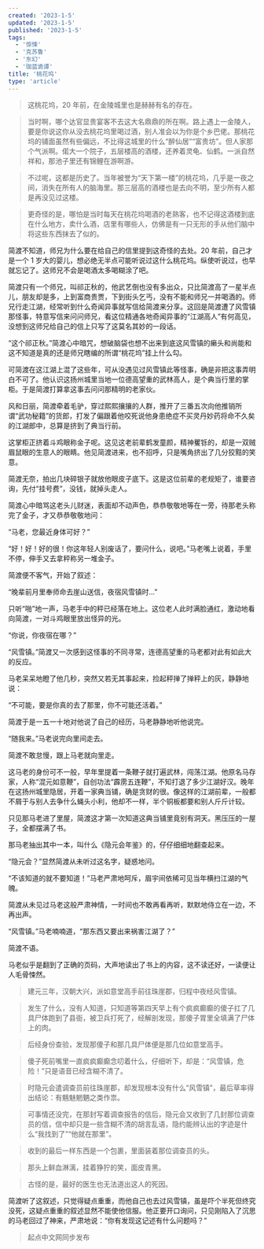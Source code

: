 ```yaml
---
created: '2023-1-5'
updated: '2023-1-5'
published: '2023-1-5'
tags:
  - '惊悚'
  - '克苏鲁'
  - '东幻'
  - '珈蓝诡谭'
title: '桃花坞'
type: 'article'
---
```


> 这桃花坞，20 年前，在金陵城里也是赫赫有名的存在。

> 当时啊，哪个达官显贵宴客不去这大名鼎鼎的所在啊。路上遇上一金陵人，要是你说这你从没去桃花坞里喝过酒，别人准会以为你是个乡巴佬。那桃花坞的铺面虽然有些偏远，不比得这城里的什么“醉仙居”“富贵坊”。但人家那个气派啊。偌大一个院子，五层楼高的酒楼，还养着灵龟、仙鹤。一派自然祥和，那池子里还有锦鲤在游啊游。

> 不过呢，这都是历史了。当年被誉为“天下第一楼”的桃花坞，几乎是一夜之间，消失在所有人的脑海里。那三层高的酒楼也是去向不明，至少所有人都是再没见过这楼。

> 更奇怪的是，哪怕是当时每天在桃花坞喝酒的老熟客，也不记得这酒楼到底在什么地方，卖什么酒，店里有哪些人，仿佛是有一只无形的手从他们脑中将这些东西抹去了似的。

简渡不知道，师兄为什么要在给自己的信里提到这奇怪的去处。20 年前，自己才是一个 1 岁大的婴儿，想必绝无半点可能听说过这什么桃花坞。纵使听说过，也早就忘记了。这师兄不会是喝酒太多喝糊涂了吧。

简渡只有一个师兄，叫祁正秋的，他武艺倒也没有多出众，只比简渡高了一星半点儿，朋友却是多，上到富商贵贾，下到街头乞丐，没有不能和师兄一并喝酒的。师兄行走江湖，经常听到什么奇闻异事就写信给简渡来分享。这回是简渡遭了风雪镇那怪事，特意写信来问问师兄，看这位精通各地奇闻异事的“江湖高人”有何高见，没想到这师兄给自己的信上只写了这莫名其妙的一段话。

“这个祁正秋。”简渡心中暗咒，想破脑袋也想不出来到底这风雪镇的癞头和尚能和这不知道是真的还是师兄瞎编的所谓“桃花坞”挂上什么勾。

可简渡在这江湖上混了这些年，可从没遇见过风雪镇此等怪事，确是非把这事弄明白不可了。他认识这扬州城里当地一位德高望重的武林高人，是个典当行里的掌柜。于是简渡打算拿这事去问问那精明的老家伙。

风和日丽，简渡牵着毛驴，穿过熙熙攘攘的人群，推开了三番五次向他推销所谓“武功秘籍”的货郎，打发了偏跟着他咬死说他身患绝症不买灵丹妙药将命不久矣的江湖郎中，总算是挤到了典当行前。

这掌柜正挤着斗鸡眼称金子呢。这见这老前辈鹤发童颜，精神矍铄的，却是一双贼眉鼠眼的生意人的眼睛。他见简渡进来，也不招呼，只是嘴角挤出了几分狡黠的笑意。

简渡无奈，拍出几块碎银子就放他眼皮子底下。这是这位前辈的老规矩了，谁要咨询，先付“挂号费”，没钱，就掉头走人。

简渡心中暗骂这老头儿财迷，表面却不动声色，恭恭敬敬地等在一旁，待那老头称完了金子，才又恭恭敬敬地问：

“马老，您最近身体可好？”

“好！好！好的很！你这年轻人别废话了，要问什么，说吧。”马老嘴上说着，手里不停，伸手又去拿秤称另一堆金子。

简渡便不客气，开始了叙述：

“晚辈前月里奉师命去崖山送信，夜宿风雪镇时...”

只听“啪”地一声，马老手中的秤已经落在地上。这位老人此时满脸通红，激动地看向简渡，一对斗鸡眼里放出怪异的光。

“你说，你夜宿在哪？”

“风雪镇。”简渡又一次感到这怪事的不同寻常，连德高望重的马老都对此有如此大的反应。

马老呆呆地瞪了他几秒，突然又若无其事起来，捡起秤掸了掸秤上的灰，静静地说：

“不可能，要是你真的去了那里，你不可能还活着。”

简渡于是一五一十地对他说了自己的经历，马老静静地听他说完。

“随我来。”马老说完向里间走去。

简渡不敢怠慢，跟上马老就向里走。

这马老的身份可不一般，早年里提着一条鞭子就打遍武林，闯荡江湖。他原名马存家，人称“混元如意鞭”，自创功法“霹雳五连鞭”，不知打退了多少江湖好汉。晚年在这扬州城里隐居，开着一家典当铺，确是贪财的很。像这样的江湖前辈，一般都不屑于与别人去争什么蝇头小利，他却不一样，半个铜板都要和别人斤斤计较。

只见那马老进了里屋，简渡这才第一次知道这典当铺里竟别有洞天。黑压压的一屋子，全都摆满了书。

那马老抽出其中一本，叫什么《隐元会年鉴》的，仔仔细细地翻查起来。

“隐元会？”显然简渡从未听过这名字，疑惑地问。

“不该知道的就不要知道！”马老严肃地呵斥，眉宇间依稀可见当年横扫江湖的气魄。

简渡从未见过马老这般严肃神情，一时间也不敢再看再听，默默地侍立在一边，不再出声。

“风雪镇。”马老喃喃道，“那东西又要出来祸害江湖了？”

简渡不语。

马老似乎是翻到了正确的页码，大声地读出了书上的内容，这不读还好，一读便让人毛骨悚然。

> 建元三年，汉朝大兴，派如意堂高手前往珠崖郡，归程中夜经风雪镇。

> 发生了什么，没有人知道，只知道等第四天早上有个疯疯癫癫的傻子扛了几具尸体跑到了县衙，被卫兵打死了，经解剖发现，那傻子胃里全填满了尸体上的肉。

> 后经身份查验，发现那傻子和那几具尸体便是那几位如意堂高手。

> 傻子死前嘴里一直疯疯癫癫念叨着什么，仔细听下，却是：“风雪镇，危险！”只是语音已经含糊不清了。

> 时隐元会遣调查员前往珠崖郡，却发现根本没有什么“风雪镇”，最后草率得出结论：有魑魅魍魉之类作祟。

> 可事情还没完，在那封写着调查报告的信后，隐元会又收到了几封那位调查员的信，信中却只是一些含糊不清的胡言乱语，隐约能辨认出的字迹是什么“我找到了”“他就在那里”。

> 收到的最后一样东西是一个包裹，里面装着那位调查员的头。

> 那头上鲜血淋漓，挂着狰狞的笑，面皮青黑。

> 古怪的是，最好的医生也无法道出这人的死因。

简渡听了这叙述，只觉得疑点重重，而他自己也去过风雪镇，虽是吓个半死但终究没死，这疑点重重的叙述显然不能使他信服。他正要开口询问，只见刚陷入了沉思的马老回过了神来，严肃地说：“你有发现这记述有什么问题吗？”

> 起点中文网同步发布